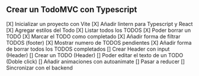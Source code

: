 ## Crear un TodoMVC con Typescript

[X] Inicializar un proyecto con Vite
[X] Añadir lintern para Typescript y React
[X] Agregar estilos del Todo
[X] Listar todos los TODOS
[X] Poder borrar un TODO
[X] Marcar el TODO como completado
[X] Añadir forma de filtrar TODOS (footer)
[X] Mostrar numero de TODOS pendientes
[X] Añadir forma de borrar todos los TODOS completados
[] Crear Header con input (Header)
[] Crear un TODO (Header)
[] Poder editar el texto de un TODO (Doble click)
[] Añadir animaciones con autoanimate
[] Pasar a reducer
[] Sincronizar con el backend

